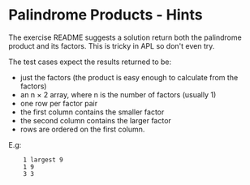 # Palindrome Products - Hints

The exercise README suggests a solution return both the palindrome product and its factors.
This is tricky in APL so don't even try.

The test cases expect the results returned to be:

  * just the factors (the product is easy enough to calculate from the factors)
  * an n × 2 array, where n is the number of factors (usually 1)
  * one row per factor pair
  * the first column contains the smaller factor
  * the second column contains the larger factor
  * rows are ordered on the first column.

E.g:

```apl
    1 largest 9
    1 9
    3 3
```
